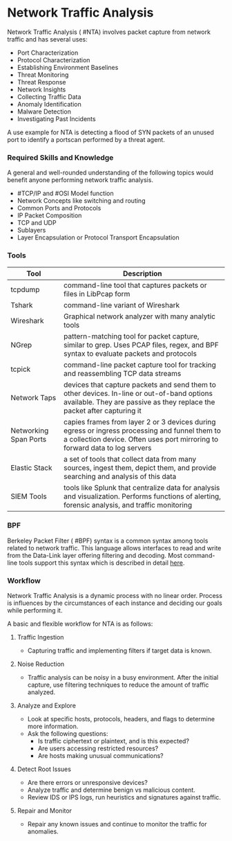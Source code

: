 # Network Traffic Analysis

Network Traffic Analysis ( #NTA) involves packet capture from network traffic and has several uses:

- Port Characterization
- Protocol Characterization
- Establishing Environment Baselines
- Threat Monitoring
- Threat Response
- Network Insights
- Collecting Traffic Data
- Anomaly Identification
- Malware Detection
- Investigating Past Incidents

A use example for NTA is detecting a flood of SYN packets of an unused port to identify a portscan performed by a threat agent.

### Required Skills and Knowledge

A general and well-rounded understanding of the following topics would benefit anyone performing network traffic analysis.

- #TCP/IP and #OSI Model function
- Network Concepts like switching and routing
- Common Ports and Protocols
- IP Packet Composition
- TCP and UDP
- Sublayers
- Layer Encapsulation or Protocol Transport Encapsulation

### Tools

| Tool                  | Description                                                                                                                                                                  |
| --------------------- | ---------------------------------------------------------------------------------------------------------------------------------------------------------------------------- |
| tcpdump               | command-line tool that captures packets or files in LibPcap form                                                                                                             |
| Tshark                | command-line variant of Wireshark                                                                                                                                            |
| Wireshark             | Graphical network analyzer with many analytic tools                                                                                                                          |
| NGrep                 | pattern-matching tool for packet capture, similar to grep. Uses PCAP files, regex, and BPF syntax to evaluate packets and protocols                                          |
| tcpick                | command-line packet capture tool for tracking and reassembling TCP data streams                                                                                              |
| Network Taps          | devices that capture packets and send them to other devices. In-line or out-of-band options available. They are passive as they replace the packet after capturing it        |
| Networking Span Ports | capies frames from layer 2 or 3 devices during egress or ingress processing and funnel them to a collection device. Often uses port mirroring to forward data to log servers |
| Elastic Stack         | a set of tools that collect data from many sources, ingest them, depict them, and provide searching and analysis of this data                                                |
| SIEM Tools            | tools like Splunk that centralize data for analysis and visualization. Performs functions of alerting, forensic analysis, and traffic monitoring                             |

### BPF

Berkeley Packet Filter ( #BPF) syntax is a common syntax among tools related to network traffic. This language allows interfaces to read and write from the Data-Link layer offering filtering and decoding. Most command-line tools support this syntax which is described in detail [here](https://www.ibm.com/docs/en/qsip/7.4?topic=queries-berkeley-packet-filters 'detailed information about BPF syntax').

### Workflow

Network Traffic Analysis is a dynamic process with no linear order. Process is influences by the circumstances of each instance and deciding our goals while performing it.

A basic and flexible workflow for NTA is as follows:

1. Traffic Ingestion
	- Capturing traffic and implementing filters if target data is known.

2. Noise Reduction 
	- Traffic analysis can be noisy in a busy environment. After the initial capture, use filtering techniques to reduce the amount of traffic analyzed.

3. Analyze and Explore
	- Look at specific hosts, protocols, headers, and flags to determine more information.
	- Ask the following questions:
		- Is traffic ciphertext or plaintext, and is this expected?
		- Are users accessing restricted resources?
		- Are hosts making unusual communications?

4. Detect Root Issues
	- Are there errors or unresponsive devices?
	- Analyze traffic and determine benign vs malicious content.
	- Review IDS or IPS logs, run heuristics and signatures against traffic.

5. Repair and Monitor
	- Repair any known issues and continue to monitor the traffic for anomalies.